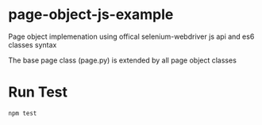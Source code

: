 # page-object-js-example
Page object implemenation using offical selenium-webdriver js api and es6 classes syntax

The base page class (page.py) is extended by all page object classes

# Run Test
```Javascript
npm test
```
